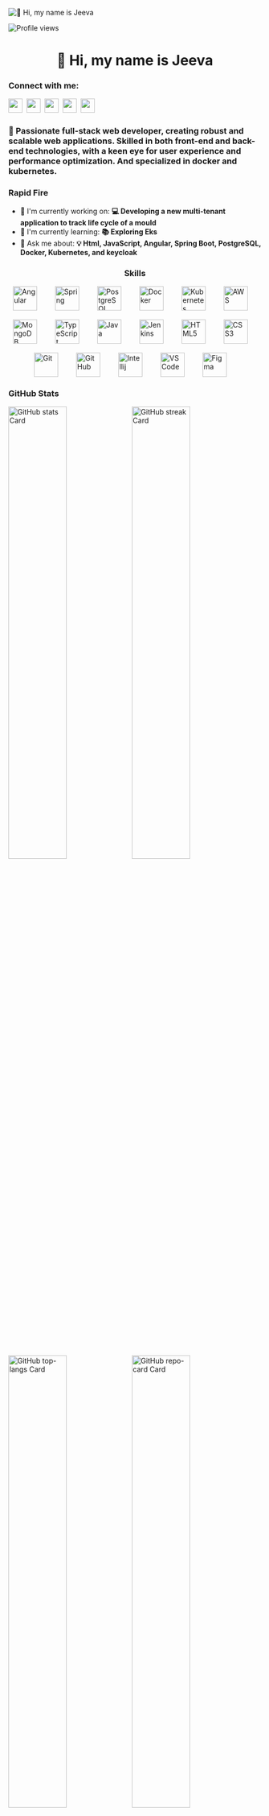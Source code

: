 ![👋 Hi, my name is Jeeva](https://miro.medium.com/v2/resize:fit:1358/0*FGD6BUzzZs1VJLuY.gif)

![Profile views](https://komarev.com/ghpvc/?username=jeevag&label=Profile%20views&color=0e75b6&style=flat)

<div id="toc">
  <ul align="center" style="list-style: none">
    <summary>
      <h1>
        👋 Hi, my name is Jeeva
      </h1>
    </summary>
  </ul>
</div>

**<h3 align="left">Connect with me:</h3>** 
<p align="left"><a href="https://twitter.com/Sushil__SM" target="_blank"><img src="https://img.shields.io/badge/Twitter-000000?logo=X&logoColor=white" height="28" style="margin-right: 4px"></a> <a href="https://bitbucket.org/jeevag" target="_blank"><img src="https://img.shields.io/badge/Bitbucket-0747a6?style=for-the-badge&logo=bitbucket&logoColor=white" height="28" style="margin-right: 4px"></a> <a href="jeevagopal2000@outlook.com" target="_blank"><img src="https://img.shields.io/badge/Gmail-D14836?style=for-the-badge&logo=gmail&logoColor=white" height="28" style="margin-right: 4px"></a> <a href="https://github.com/https://github.com/jeevag" target="_blank"><img src="https://img.shields.io/badge/GitHub-100000?style=for-the-badge&logo=github&logoColor=white" height="28" style="margin-right: 4px"></a> <a href="https://www.linkedin.com/in/https://www.linkedin.com/in/jeeva-gopal-220199190" target="_blank"><img src="https://img.shields.io/badge/LinkedIn-0077B5?style=for-the-badge&logo=linkedin&logoColor=white" height="28" style="margin-right: 4px"></a></p>

 **<h3 align="left">🚀 Passionate full-stack web developer, creating robust and scalable web applications. Skilled in both front-end and back-end technologies, with a keen eye for user experience and performance optimization.
And specialized in docker and kubernetes.</h3>**

**<h3 align="left">Rapid Fire</h3>**

- 💼 I'm currently working on: **💻 Developing a new multi-tenant application to track life cycle of a mould**
- 🌱 I'm currently learning: **📚 Exploring Eks**
- 💬 Ask me about: **💡 Html, JavaScript, Angular, Spring Boot, PostgreSQL, Docker, Kubernetes, and keycloak**

 **<h3 align="center">Skills</h3>**

<div style="display: flex; flex-wrap: wrap; gap: 18px; justify-content: center;"><img src="https://cdn.jsdelivr.net/gh/devicons/devicon/icons/angularjs/angularjs-original.svg" height="48" alt="Angular" style="margin-right: 18px"> <img src="https://cdn.jsdelivr.net/gh/devicons/devicon@latest/icons/spring/spring-original-wordmark.svg" height="48" alt="Spring" style="margin-right: 18px"> <img src="https://cdn.jsdelivr.net/gh/devicons/devicon@latest/icons/postgresql/postgresql-original-wordmark.svg" height="48" alt="PostgreSQL" style="margin-right: 18px"> <img src="https://cdn.jsdelivr.net/gh/devicons/devicon@latest/icons/docker/docker-original-wordmark.svg" height="48" alt="Docker" style="margin-right: 18px"> <img src="https://cdn.jsdelivr.net/gh/devicons/devicon@latest/icons/kubernetes/kubernetes-original-wordmark.svg" height="48" alt="Kubernetes" style="margin-right: 18px"> <img src="https://cdn.jsdelivr.net/gh/devicons/devicon@latest/icons/amazonwebservices/amazonwebservices-original-wordmark.svg" height="48" alt="AWS" style="margin-right: 18px"> <img src="https://cdn.jsdelivr.net/gh/devicons/devicon@latest/icons/mongodb/mongodb-original-wordmark.svg" height="48" alt="MongoDB" style="margin-right: 18px"> <img src="https://cdn.jsdelivr.net/gh/devicons/devicon/icons/typescript/typescript-original.svg" height="48" alt="TypeScript" style="margin-right: 18px"> <img src="https://cdn.jsdelivr.net/gh/devicons/devicon@latest/icons/java/java-original-wordmark.svg" height="48" alt="Java" style="margin-right: 18px"> <img src="https://cdn.jsdelivr.net/gh/devicons/devicon/icons/jenkins/jenkins-original.svg" height="48" alt="Jenkins" style="margin-right: 18px"> <img src="https://cdn.jsdelivr.net/gh/devicons/devicon@latest/icons/html5/html5-original-wordmark.svg" height="48" alt="HTML5" style="margin-right: 18px"> <img src="https://cdn.jsdelivr.net/gh/devicons/devicon@latest/icons/css3/css3-original-wordmark.svg" height="48" alt="CSS3" style="margin-right: 18px"> <img src="https://cdn.jsdelivr.net/gh/devicons/devicon@latest/icons/git/git-original-wordmark.svg" height="48" alt="Git" style="margin-right: 18px"> <img src="https://cdn.jsdelivr.net/gh/devicons/devicon@latest/icons/github/github-original-wordmark.svg" height="48" alt="GitHub" style="margin-right: 18px"> <img src="https://cdn.jsdelivr.net/gh/devicons/devicon@latest/icons/intellij/intellij-original.svg" height="48" alt="Intellij" style="margin-right: 18px"> <img src="https://cdn.jsdelivr.net/gh/devicons/devicon@latest/icons/vscode/vscode-original.svg" height="48" alt="VSCode" style="margin-right: 18px"> <img src="https://cdn.jsdelivr.net/gh/devicons/devicon@latest/icons/figma/figma-original.svg" height="48" alt="Figma" style="margin-right: 18px"></div>

 **<h3 align="left">GitHub Stats</h3>**

<p align="left">
  <img width="48%" src="https://github-readme-stats.vercel.app/api?username=jeevag&theme=react&hide_title=false&hide_rank=false&show_icons=false&include_all_commits=false&count_private=true&line_height=23" alt="GitHub stats Card" />
  <img width="48%" src="https://streak-stats.demolab.com/?user=jeevag&theme=react&hide_border=false&date_format=M+j%5B%2C+Y%5D&mode=daily&hide_total_contributions=false&hide_current_streak=false&hide_longest_streak=false&card_height=200" alt="GitHub streak Card" />
</p>

<p align="left">
  <img width="48%" src="https://github-readme-stats.vercel.app/api/top-langs?username=jeevag&theme=react&hide_title=false&layout=compact&langs_count=6&hide_progress=false&card_width=400" alt="GitHub top-langs Card" />
  <img width="48%" src="https://github-readme-stats.vercel.app/api/pin/?username=jeevag&repo=Bubble&bg_color=35%2C2dd4bf%2C784BA0%2C2B86C5&show_owner=true&title_color=fff&text_color=fff&icon_color=fff" alt="GitHub repo-card Card" />
</p>

